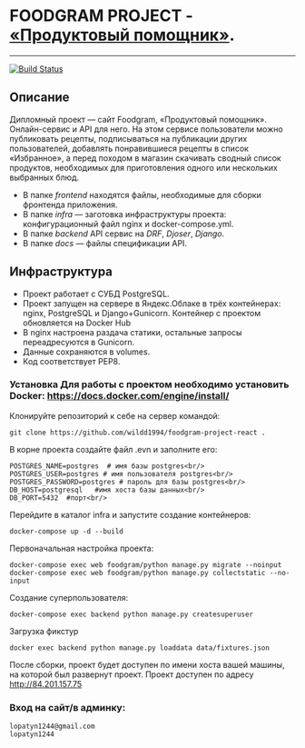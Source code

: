 # FOODGRAM PROJECT - [«Продуктовый помощник»](http://www.myrecipesfoodgram.ga/).
____
[![Build Status](https://travis-ci.com/h0diush/foodgram-project-react.svg?branch=master)](https://travis-ci.com/h0diush/foodgram-project-react)

## Описание
Дипломный проект — сайт Foodgram, «Продуктовый помощник». Онлайн-сервис и API для него. 
На этом сервисе пользователи можно публиковать рецепты, подписываться на публикации других пользователей,
добавлять понравившиеся рецепты в список «Избранное», а перед походом в магазин 
скачивать сводный список продуктов, необходимых для приготовления одного или нескольких выбранных блюд.

- В папке *frontend* находятся файлы, необходимые для сборки фронтенда приложения.
- В папке *infra* — заготовка инфраструктуры проекта: конфигурационный файл nginx и docker-compose.yml.
- В папке *backend* API сервис на _DRF_, _Djoser_, _Django_.
- В папке *docs* — файлы спецификации API.


## Инфраструктура

- Проект работает с СУБД PostgreSQL.
- Проект запущен на сервере в Яндекс.Облаке в трёх контейнерах: nginx, PostgreSQL и Django+Gunicorn. Контейнер с проектом обновляется на Docker Hub
- В nginx настроена раздача статики, остальные запросы переадресуются в Gunicorn.
- Данные сохраняются в volumes.
- Код соответствует PEP8.


### Установка Для работы с проектом необходимо установить Docker: https://docs.docker.com/engine/install/

Клонируйте репозиторий к себе на сервер командой:
```
git clone https://github.com/wildd1994/foodgram-project-react .
```
В корне проекта создайте файл .evn и заполните его:
```
POSTGRES_NAME=postgres  # имя базы postgres<br/>
POSTGRES_USER=postgres # имя пользователя postgres<br/>
POSTGRES_PASSWORD=postgres # пароль для базы postgres<br/>
DB_HOST=postgresql   #имя хоста базы данных<br/>
DB_PORT=5432  #порт<br/>
```
Перейдите в каталог infra и запустите создание контейнеров:
```
docker-compose up -d --build
```
Первоначальная настройка проекта:
```
docker-compose exec web foodgram/python manage.py migrate --noinput
docker-compose exec web foodgram/python manage.py collectstatic --no-input
```
Создание суперпользователя:
```
docker-compose exec backend python manage.py createsuperuser
```
Загрузка фикстур
```
docker exec backend python manage.py loaddata data/fixtures.json
```
После сборки, проект будет доступен по имени хоста вашей машины, на которой был развернут проект.
Проект доступен по адресу http://84.201.157.75
### Вход на сайт/в админку:
```
lopatyn1244@gmail.com
lopatyn1244
```
